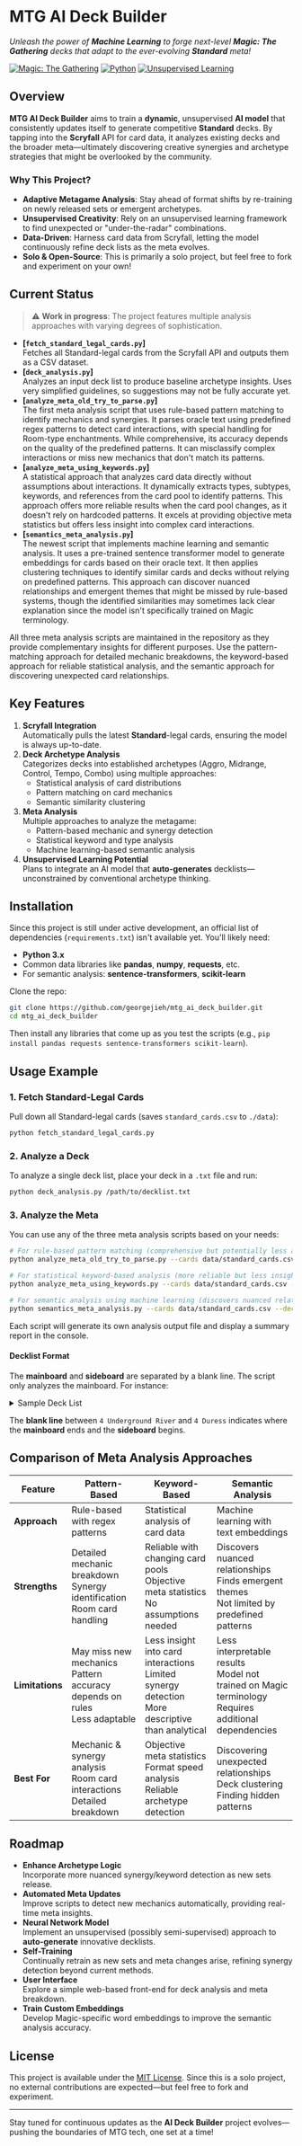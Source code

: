 # MTG AI Deck Builder
_Unleash the power of **Machine Learning** to forge next-level **Magic: The Gathering** decks that adapt to the ever-evolving **Standard** meta!_

[![Magic: The Gathering](https://img.shields.io/badge/Magic%3A%20the%20Gathering-AI%20Deck%20Builder-blue)](#)
[![Python](https://img.shields.io/badge/Python-3.x-blue.svg)](#)
[![Unsupervised Learning](https://img.shields.io/badge/Machine%20Learning-Unsupervised-green)](#)

## Overview
**MTG AI Deck Builder** aims to train a **dynamic**, unsupervised **AI model** that consistently updates itself to generate competitive **Standard** decks. By tapping into the **Scryfall** API for card data, it analyzes existing decks and the broader meta—ultimately discovering creative synergies and archetype strategies that might be overlooked by the community.

### Why This Project?
- **Adaptive Metagame Analysis**: Stay ahead of format shifts by re-training on newly released sets or emergent archetypes.
- **Unsupervised Creativity**: Rely on an unsupervised learning framework to find unexpected or "under-the-radar" combinations.
- **Data-Driven**: Harness card data from Scryfall, letting the model continuously refine deck lists as the meta evolves.
- **Solo & Open-Source**: This is primarily a solo project, but feel free to fork and experiment on your own!

## Current Status
> :warning: **Work in progress**: The project features multiple analysis approaches with varying degrees of sophistication.

- **[`fetch_standard_legal_cards.py`]**  
  Fetches all Standard-legal cards from the Scryfall API and outputs them as a CSV dataset.
- **[`deck_analysis.py`]**  
  Analyzes an input deck list to produce baseline archetype insights. Uses very simplified guidelines, so suggestions may not be fully accurate yet.
- **[`analyze_meta_old_try_to_parse.py`]**  
  The first meta analysis script that uses rule-based pattern matching to identify mechanics and synergies. It parses oracle text using predefined regex patterns to detect card interactions, with special handling for Room-type enchantments. While comprehensive, its accuracy depends on the quality of the predefined patterns. It can misclassify complex interactions or miss new mechanics that don't match its patterns.
- **[`analyze_meta_using_keywords.py`]**  
  A statistical approach that analyzes card data directly without assumptions about interactions. It dynamically extracts types, subtypes, keywords, and references from the card pool to identify patterns. This approach offers more reliable results when the card pool changes, as it doesn't rely on hardcoded patterns. It excels at providing objective meta statistics but offers less insight into complex card interactions.
- **[`semantics_meta_analysis.py`]**  
  The newest script that implements machine learning and semantic analysis. It uses a pre-trained sentence transformer model to generate embeddings for cards based on their oracle text. It then applies clustering techniques to identify similar cards and decks without relying on predefined patterns. This approach can discover nuanced relationships and emergent themes that might be missed by rule-based systems, though the identified similarities may sometimes lack clear explanation since the model isn't specifically trained on Magic terminology.

All three meta analysis scripts are maintained in the repository as they provide complementary insights for different purposes. Use the pattern-matching approach for detailed mechanic breakdowns, the keyword-based approach for reliable statistical analysis, and the semantic approach for discovering unexpected card relationships.

## Key Features
1. **Scryfall Integration**  
   Automatically pulls the latest **Standard**-legal cards, ensuring the model is always up-to-date.
2. **Deck Archetype Analysis**  
   Categorizes decks into established archetypes (Aggro, Midrange, Control, Tempo, Combo) using multiple approaches:
   - Statistical analysis of card distributions
   - Pattern matching on card mechanics
   - Semantic similarity clustering
3. **Meta Analysis**  
   Multiple approaches to analyze the metagame:
   - Pattern-based mechanic and synergy detection
   - Statistical keyword and type analysis
   - Machine learning-based semantic analysis
4. **Unsupervised Learning Potential**  
   Plans to integrate an AI model that **auto-generates** decklists—unconstrained by conventional archetype thinking.

## Installation
Since this project is still under active development, an official list of dependencies (`requirements.txt`) isn't available yet. You'll likely need:
- **Python 3.x**
- Common data libraries like **pandas**, **numpy**, **requests**, etc.
- For semantic analysis: **sentence-transformers**, **scikit-learn**

Clone the repo:
```bash
git clone https://github.com/georgejieh/mtg_ai_deck_builder.git
cd mtg_ai_deck_builder
```
Then install any libraries that come up as you test the scripts (e.g., `pip install pandas requests sentence-transformers scikit-learn`).

## Usage Example

### 1. Fetch Standard-Legal Cards
Pull down all Standard-legal cards (saves `standard_cards.csv` to `./data`):
```bash
python fetch_standard_legal_cards.py
```

### 2. Analyze a Deck
To analyze a single deck list, place your deck in a `.txt` file and run:
```bash
python deck_analysis.py /path/to/decklist.txt
```

### 3. Analyze the Meta
You can use any of the three meta analysis scripts based on your needs:
```bash
# For rule-based pattern matching (comprehensive but potentially less accurate):
python analyze_meta_old_try_to_parse.py --cards data/standard_cards.csv --decks current_standard_decks

# For statistical keyword-based analysis (more reliable but less insightful):
python analyze_meta_using_keywords.py --cards data/standard_cards.csv --decks current_standard_decks

# For semantic analysis using machine learning (discovers nuanced relationships):
python semantics_meta_analysis.py --cards data/standard_cards.csv --decks current_standard_decks
```

Each script will generate its own analysis output file and display a summary report in the console.

#### Decklist Format
The **mainboard** and **sideboard** are separated by a blank line. The script only analyzes the mainboard. For instance:

<details>
<summary>Sample Deck List</summary>

```
2 Anoint with Affliction
3 Cut Down
4 Darkslick Shores
4 Deep-Cavern Bat
3 Enduring Curiosity
4 Floodpits Drowner
1 Fountainport
4 Gloomlake Verge
2 Go for the Throat
4 Island
3 Kaito, Bane of Nightmares
4 Mockingbird
4 Oildeep Gearhulk
4 Preacher of the Schism
4 Restless Reef
1 Shoot the Sheriff
4 Swamp
1 Three Steps Ahead
4 Underground River

4 Duress
2 Feed the Swarm
2 Ghost Vacuum
1 Gix's Command
1 Malicious Eclipse
2 The Filigree Sylex
2 Tishana's Tidebinder
1 Withering Torment
```

</details>

The **blank line** between `4 Underground River` and `4 Duress` indicates where the **mainboard** ends and the **sideboard** begins.

## Comparison of Meta Analysis Approaches

| Feature | Pattern-Based | Keyword-Based | Semantic Analysis |
|---------|--------------|---------------|-------------------|
| **Approach** | Rule-based with regex patterns | Statistical analysis of card data | Machine learning with text embeddings |
| **Strengths** | Detailed mechanic breakdown<br>Synergy identification<br>Room card handling | Reliable with changing card pools<br>Objective meta statistics<br>No assumptions needed | Discovers nuanced relationships<br>Finds emergent themes<br>Not limited by predefined patterns |
| **Limitations** | May miss new mechanics<br>Pattern accuracy depends on rules<br>Less adaptable | Less insight into card interactions<br>Limited synergy detection<br>More descriptive than analytical | Less interpretable results<br>Model not trained on Magic terminology<br>Requires additional dependencies |
| **Best For** | Mechanic & synergy analysis<br>Room card interactions<br>Detailed breakdown | Objective meta statistics<br>Format speed analysis<br>Reliable archetype detection | Discovering unexpected relationships<br>Deck clustering<br>Finding hidden patterns |

## Roadmap
- **Enhance Archetype Logic**  
  Incorporate more nuanced synergy/keyword detection as new sets release.
- **Automated Meta Updates**  
  Improve scripts to detect new mechanics automatically, providing real-time meta insights.
- **Neural Network Model**  
  Implement an unsupervised (possibly semi-supervised) approach to **auto-generate** innovative decklists.
- **Self-Training**  
  Continually retrain as new sets and meta changes arise, refining synergy detection beyond current methods.
- **User Interface**  
  Explore a simple web-based front-end for deck analysis and meta breakdown.
- **Train Custom Embeddings**  
  Develop Magic-specific word embeddings to improve the semantic analysis accuracy.

## License
This project is available under the [MIT License](LICENSE). Since this is a solo project, no external contributions are expected—but feel free to fork and experiment.

---

Stay tuned for continuous updates as the **AI Deck Builder** project evolves—pushing the boundaries of MTG tech, one set at a time!